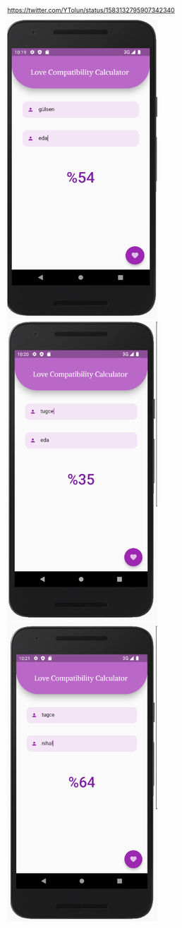 https://twitter.com/YTolun/status/1583132795907342340


<img src='ss/1.png' width="340" height="680"/><img src='ss/2.png' width="340" height="680"/><img src='ss/3.png' width="340" height="680"/>
